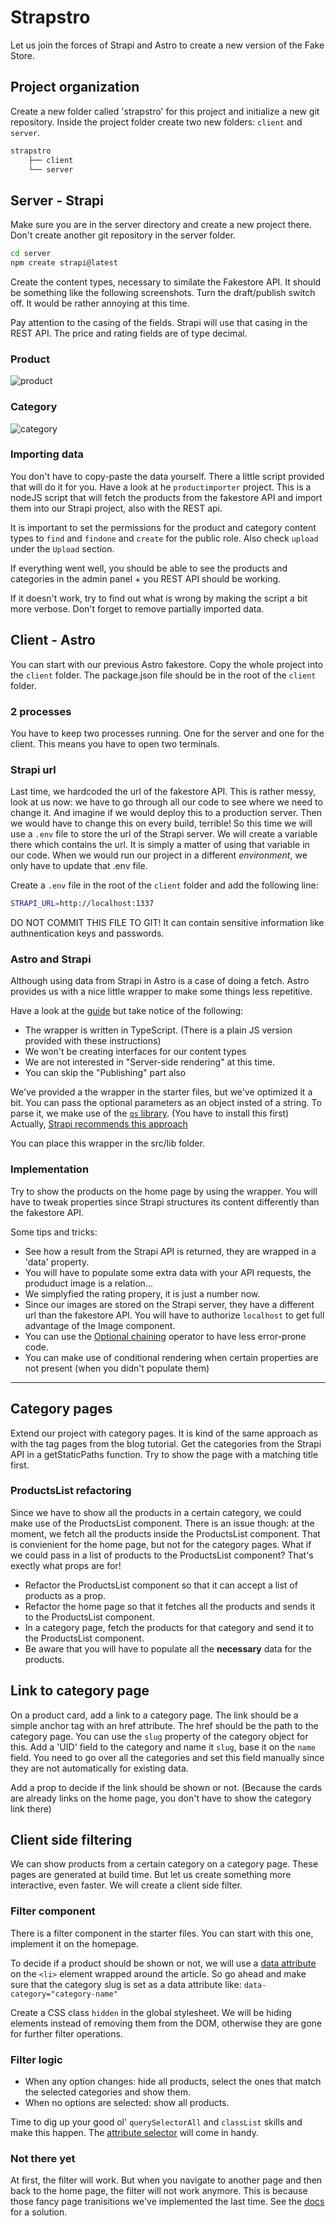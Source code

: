 # Strapstro

Let us join the forces of Strapi and Astro to create a new version of the Fake Store.

## Project organization

Create a new folder called 'strapstro' for this project and initialize a new git repository.
Inside the project folder create two new folders: `client` and `server`.

```bash
strapstro
    ├── client
    └── server
```

## Server - Strapi

Make sure you are in the server directory and create a new project there. Don't create another git repository in the server folder.

```bash
cd server
npm create strapi@latest
```

Create the content types, necessary to similate the Fakestore API.
It should be something like the following screenshots.
Turn the draft/publish switch off. It would be rather annoying at this time.

Pay attention to the casing of the fields. Strapi will use that casing in the REST API.
The price and rating fields are of type decimal.

### Product

![product](./product.png)

### Category

![category](./category.png)

### Importing data

You don't have to copy-paste the data yourself. There a little script provided that will do it for you. Have a look at he `productimporter` project. This is a nodeJS script that will fetch the products from the fakestore API and import them into our Strapi project, also with the REST api.

It is important to set the permissions for the product and category content types to `find` and `findone` and `create` for the public role.
Also check `upload` under the `Upload` section.

If everything went well, you should be able to see the products and categories in the admin panel + you REST API should be working.

If it doesn't work, try to find out what is wrong by making the script a bit more verbose. Don't forget to remove partially imported data.

## Client - Astro

You can start with our previous Astro fakestore. Copy the whole project into the `client` folder. The package.json file should be in the root of the `client` folder.

### 2 processes

You have to keep two processes running. One for the server and one for the client. This means you have to open two terminals.

### Strapi url

Last time, we hardcoded the url of the fakestore API. This is rather messy, look at us now: we have to go through all our code to see where we need to change it.
And imagine if we would deploy this to a production server. Then we would have to change this on every build, terrible!
So this time we will use a `.env` file to store the url of the Strapi server. We will create a variable there which contains the url. It is simply a matter of using that variable in our code.
When we would run our project in a different _environment_, we only have to update that .env file.

Create a `.env` file in the root of the `client` folder and add the following line:

```bash
STRAPI_URL=http://localhost:1337
```

DO NOT COMMIT THIS FILE TO GIT! It can contain sensitive information like authnentication keys and passwords.

### Astro and Strapi

Although using data from Strapi in Astro is a case of doing a fetch. Astro provides us with a nice little wrapper to make some things less repetitive.

Have a look at the [guide](https://docs.astro.build/en/guides/cms/strapi/) but take notice of the following:

- The wrapper is written in TypeScript. (There is a plain JS version provided with these instructions)
- We won't be creating interfaces for our content types
- We are not interested in "Server-side rendering" at this time.
- You can skip the "Publishing" part also

We've provided a the wrapper in the starter files, but we've optimized it a bit. You can pass the optional parameters as an object insted of a string. To parse it, we make use of the [`qs` library](https://www.npmjs.com/package/qs). (You have to install this first) Actually, [Strapi recommends this approach](https://docs.strapi.io/dev-docs/api/rest/interactive-query-builder)

You can place this wrapper in the src/lib folder.

### Implementation

Try to show the products on the home page by using the wrapper. You will have to tweak properties since Strapi structures its content differently than the fakestore API.

Some tips and tricks:

- See how a result from the Strapi API is returned, they are wrapped in a 'data' property.
- You will have to populate some extra data with your API requests, the produduct image is a relation...
- We simplyfied the rating propery, it is just a number now.
- Since our images are stored on the Strapi server, they have a different url than the fakestore API. You will have to authorize `localhost` to get full advantage of the Image component.
- You can use the [Optional chaining](https://developer.mozilla.org/en-US/docs/Web/JavaScript/Reference/Operators/Optional_chaining) operator to have less error-prone code.
- You can make use of conditional rendering when certain properties are not present (when you didn't populate them)

---

## Category pages

Extend our project with category pages. It is kind of the same approach as with the tag pages from the blog tutorial. Get the categories from the Strapi API in a getStaticPaths function. Try to show the page with a matching title first.

### ProductsList refactoring

Since we have to show all the products in a certain category, we could make use of the ProductsList component. There is an issue though: at the moment, we fetch all the products inside the ProductsList component. That is convienient for the home page, but not for the category pages. What if we could pass in a list of products to the ProductsList component? That's exectly what props are for!

- Refactor the ProductsList component so that it can accept a list of products as a prop.
- Refactor the home page so that it fetches all the products and sends it to the ProductsList component.
- In a category page, fetch the products for that category and send it to the ProductsList component.
- Be aware that you will have to populate all the **necessary** data for the products.

## Link to category page

On a product card, add a link to a category page. The link should be a simple anchor tag with an href attribute. The href should be the path to the category page. You can use the `slug` property of the category object for this. Add a 'UID' field to the category and name it `slug`, base it on the `name` field. You need to go over all the categories and set this field manually since they are not automatically for existing data.

Add a prop to decide if the link should be shown or not. (Because the cards are already links on the home page, you don't have to show the category link there)

## Client side filtering

We can show products from a certain category on a category page. These pages are generated at build time. But let us create something more interactive, even faster. We will create a client side filter.

### Filter component

There is a filter component in the starter files. You can start with this one, implement it on the homepage.

To decide if a product should be shown or not, we will use a [data attribute](https://developer.mozilla.org/en-US/docs/Learn/HTML/Howto/Use_data_attributes) on the `<li>` element wrapped around the article. So go ahead and make sure that the category slug is set as a data attribute like: `data-category="category-name"`

Create a CSS class `hidden` in the global stylesheet. We will be hiding elements instead of removing them from the DOM, otherwise they are gone for further filter operations.

### Filter logic

- When any option changes: hide all products, select the ones that match the selected categories and show them.
- When no options are selected: show all products.

Time to dig up your good ol' `querySelectorAll` and `classList` skills and make this happen. The [attribute selector](https://developer.mozilla.org/en-US/docs/Web/CSS/Attribute_selectors) will come in handy.

### Not there yet

At first, the filter will work. But when you navigate to another page and then back to the home page, the filter will not work anymore. This is because those fancy page tranisitions we've implemented the last time. See the [docs](https://docs.astro.build/en/tutorials/add-view-transitions/#update-scripts) for a solution.
